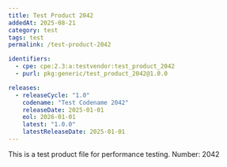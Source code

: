 ```yaml
---
title: Test Product 2042
addedAt: 2025-08-21
category: test
tags: test
permalink: /test-product-2042

identifiers:
  - cpe: cpe:2.3:a:testvendor:test_product_2042
  - purl: pkg:generic/test_product_2042@1.0.0

releases:
  - releaseCycle: "1.0"
    codename: "Test Codename 2042"
    releaseDate: 2025-01-01
    eol: 2026-01-01
    latest: "1.0.0"
    latestReleaseDate: 2025-01-01
---
```


This is a test product file for performance testing. Number: 2042
